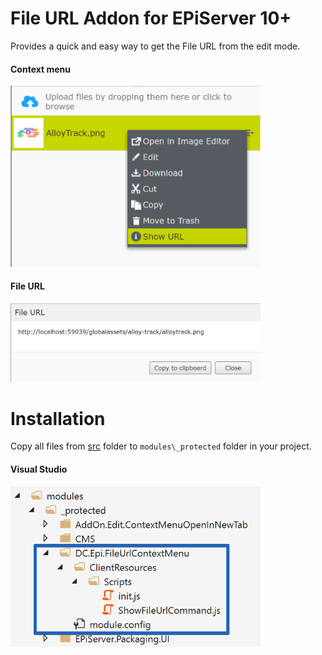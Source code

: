 # File URL Addon for EPiServer 10+

Provides a quick and easy way to get the File URL from the edit mode.

#### Context menu
<img src="doc/context_menu.png" width="400" />

#### File URL
<img src="doc/popup.png" width="400" />

# Installation

Copy all files from [src](src) folder to `modules\_protected` folder in your project.

#### Visual Studio
<img src="doc/vs.png" width="400" />
